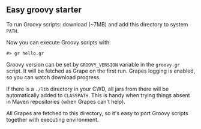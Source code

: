 Easy groovy starter 
-------------------

To run Groovy scripts: download (~7MB) and add this directory to system `PATH`.

Now you can execute Groovy scripts with:

    #> gr hello.gr

Groovy version can be set by `GROOVY_VERSION` variable in the `groovy.gr` script. 
It will be fetched as Grape on the first run. Grapes logging is enabled, so you can watch download progress. 

If there is a `./lib` directory in your CWD, all jars from there will be automatically added to `CLASSPATH`.
This is handy when trying things absent in Maven repositories (when Grapes can't help).

All Grapes are fetched to this directory, so it's easy to port Groovy scripts together with executing environment.
